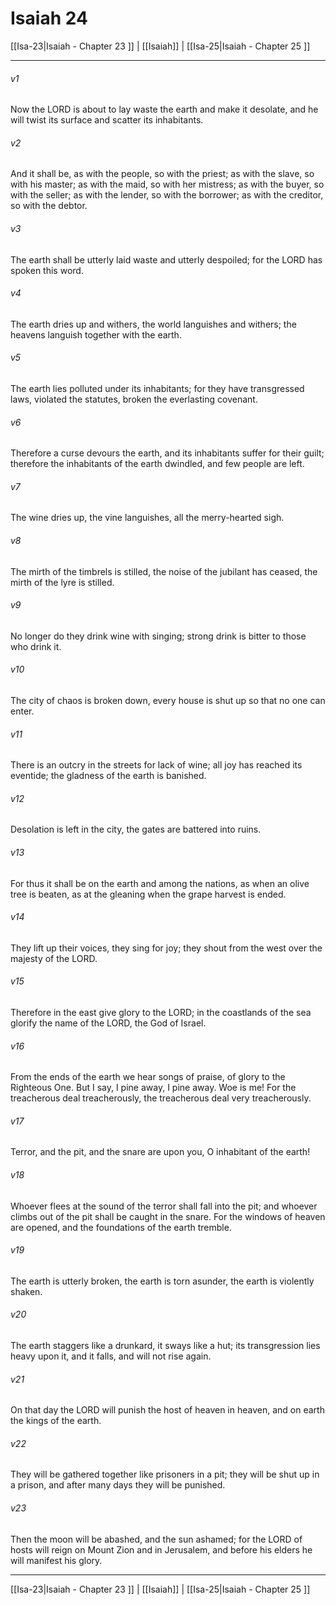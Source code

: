 # Isaiah 24

[[Isa-23|Isaiah - Chapter 23 ]] | [[Isaiah]] | [[Isa-25|Isaiah - Chapter 25 ]]
***

###### v1
Now the LORD is about to lay waste the earth and make it desolate, and he will twist its surface and scatter its inhabitants.
###### v2
And it shall be, as with the people, so with the priest; as with the slave, so with his master; as with the maid, so with her mistress; as with the buyer, so with the seller; as with the lender, so with the borrower; as with the creditor, so with the debtor.
###### v3
The earth shall be utterly laid waste and utterly despoiled; for the LORD has spoken this word.
###### v4
The earth dries up and withers, the world languishes and withers; the heavens languish together with the earth.
###### v5
The earth lies polluted under its inhabitants; for they have transgressed laws, violated the statutes, broken the everlasting covenant.
###### v6
Therefore a curse devours the earth, and its inhabitants suffer for their guilt; therefore the inhabitants of the earth dwindled, and few people are left.
###### v7
The wine dries up, the vine languishes, all the merry-hearted sigh.
###### v8
The mirth of the timbrels is stilled, the noise of the jubilant has ceased, the mirth of the lyre is stilled.
###### v9
No longer do they drink wine with singing; strong drink is bitter to those who drink it.
###### v10
The city of chaos is broken down, every house is shut up so that no one can enter.
###### v11
There is an outcry in the streets for lack of wine; all joy has reached its eventide; the gladness of the earth is banished.
###### v12
Desolation is left in the city, the gates are battered into ruins.
###### v13
For thus it shall be on the earth and among the nations, as when an olive tree is beaten, as at the gleaning when the grape harvest is ended.
###### v14
They lift up their voices, they sing for joy; they shout from the west over the majesty of the LORD.
###### v15
Therefore in the east give glory to the LORD; in the coastlands of the sea glorify the name of the LORD, the God of Israel.
###### v16
From the ends of the earth we hear songs of praise, of glory to the Righteous One. But I say, I pine away, I pine away. Woe is me! For the treacherous deal treacherously, the treacherous deal very treacherously.
###### v17
Terror, and the pit, and the snare are upon you, O inhabitant of the earth!
###### v18
Whoever flees at the sound of the terror shall fall into the pit; and whoever climbs out of the pit shall be caught in the snare. For the windows of heaven are opened, and the foundations of the earth tremble.
###### v19
The earth is utterly broken, the earth is torn asunder, the earth is violently shaken.
###### v20
The earth staggers like a drunkard, it sways like a hut; its transgression lies heavy upon it, and it falls, and will not rise again.
###### v21
On that day the LORD will punish the host of heaven in heaven, and on earth the kings of the earth.
###### v22
They will be gathered together like prisoners in a pit; they will be shut up in a prison, and after many days they will be punished.
###### v23
Then the moon will be abashed, and the sun ashamed; for the LORD of hosts will reign on Mount Zion and in Jerusalem, and before his elders he will manifest his glory.

***

[[Isa-23|Isaiah - Chapter 23 ]] | [[Isaiah]] | [[Isa-25|Isaiah - Chapter 25 ]]
